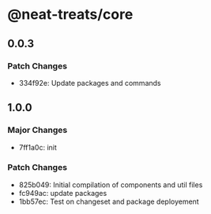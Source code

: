 # @neat-treats/core

## 0.0.3

### Patch Changes

- 334f92e: Update packages and commands

## 1.0.0

### Major Changes

- 7ff1a0c: init

### Patch Changes

- 825b049: Initial compilation of components and util files
- fc949ac: update packages
- 1bb57ec: Test on changeset and package deployement
